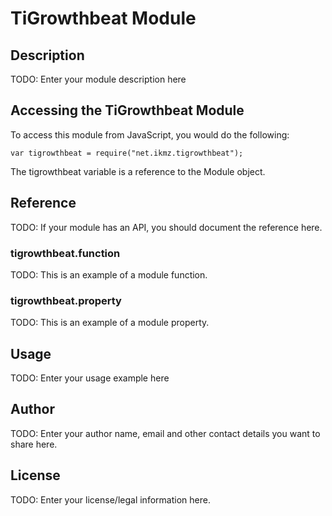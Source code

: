 # TiGrowthbeat Module

## Description

TODO: Enter your module description here

## Accessing the TiGrowthbeat Module

To access this module from JavaScript, you would do the following:

    var tigrowthbeat = require("net.ikmz.tigrowthbeat");

The tigrowthbeat variable is a reference to the Module object.

## Reference

TODO: If your module has an API, you should document
the reference here.

### tigrowthbeat.function

TODO: This is an example of a module function.

### tigrowthbeat.property

TODO: This is an example of a module property.

## Usage

TODO: Enter your usage example here

## Author

TODO: Enter your author name, email and other contact
details you want to share here.

## License

TODO: Enter your license/legal information here.

